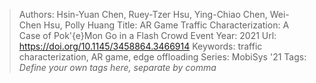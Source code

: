 > Authors: Hsin-Yuan Chen, Ruey-Tzer Hsu, Ying-Chiao Chen, Wei-Chen Hsu, Polly Huang
> Title: AR Game Traffic Characterization: A Case of Pok\'{e}Mon Go in a Flash Crowd Event
> Year: 2021
> Url: https://doi.org/10.1145/3458864.3466914
> Keywords: traffic characterization, AR game, edge offloading
> Series: MobiSys '21
> Tags: *Define your own tags here, separate by comma*